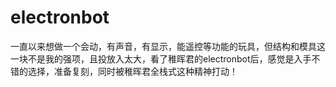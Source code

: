 # electronbot
一直以来想做一个会动，有声音，有显示，能遥控等功能的玩具，但结构和模具这一块不是我的强项，且投放入太大，看了稚晖君的electronbot后，感觉是入手不错的选择，准备复刻，同时被稚晖君全栈式这种精神打动！
